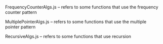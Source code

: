 
FrequencyCounterAlgs.js – refers to some functions that use the frequency counter pattern

MultiplePointerAlgs.js – refers to some functions that use the multiple pointer pattern

RecursiveAlgs.js – refers to some functions that use recursion 
